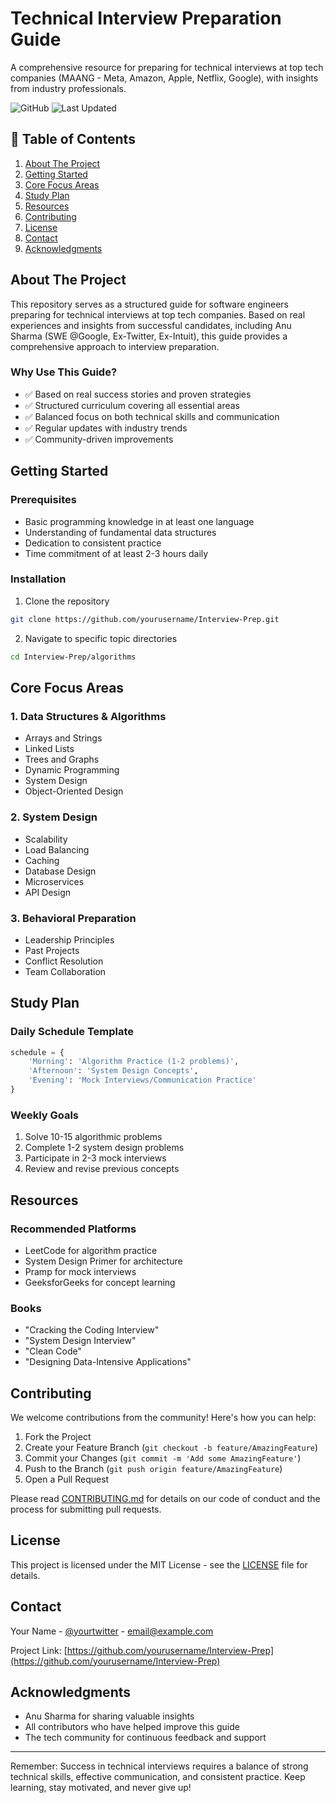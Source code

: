 # Technical Interview Preparation Guide

A comprehensive resource for preparing for technical interviews at top tech companies (MAANG - Meta, Amazon, Apple, Netflix, Google), with insights from industry professionals.

![GitHub](https://img.shields.io/github/license/yourusername/Interview-Prep)
![Last Updated](https://img.shields.io/github/last-commit/yourusername/Interview-Prep)

## 📖 Table of Contents
1. [About The Project](#about-the-project)
2. [Getting Started](#getting-started)
3. [Core Focus Areas](#core-focus-areas)
4. [Study Plan](#study-plan)
5. [Resources](#resources)
6. [Contributing](#contributing)
7. [License](#license)
8. [Contact](#contact)
9. [Acknowledgments](#acknowledgments)

## About The Project

This repository serves as a structured guide for software engineers preparing for technical interviews at top tech companies. Based on real experiences and insights from successful candidates, including Anu Sharma (SWE @Google, Ex-Twitter, Ex-Intuit), this guide provides a comprehensive approach to interview preparation.

### Why Use This Guide?

- ✅ Based on real success stories and proven strategies
- ✅ Structured curriculum covering all essential areas
- ✅ Balanced focus on both technical skills and communication
- ✅ Regular updates with industry trends
- ✅ Community-driven improvements

## Getting Started

### Prerequisites

- Basic programming knowledge in at least one language
- Understanding of fundamental data structures
- Dedication to consistent practice
- Time commitment of at least 2-3 hours daily

### Installation

1. Clone the repository
```bash
git clone https://github.com/yourusername/Interview-Prep.git
```

2. Navigate to specific topic directories
```bash
cd Interview-Prep/algorithms
```

## Core Focus Areas

### 1. Data Structures & Algorithms
- Arrays and Strings
- Linked Lists
- Trees and Graphs
- Dynamic Programming
- System Design
- Object-Oriented Design

### 2. System Design
- Scalability
- Load Balancing
- Caching
- Database Design
- Microservices
- API Design

### 3. Behavioral Preparation
- Leadership Principles
- Past Projects
- Conflict Resolution
- Team Collaboration

## Study Plan

### Daily Schedule Template
```python
schedule = {
    'Morning': 'Algorithm Practice (1-2 problems)',
    'Afternoon': 'System Design Concepts',
    'Evening': 'Mock Interviews/Communication Practice'
}
```

### Weekly Goals
1. Solve 10-15 algorithmic problems
2. Complete 1-2 system design problems
3. Participate in 2-3 mock interviews
4. Review and revise previous concepts

## Resources

### Recommended Platforms
- LeetCode for algorithm practice
- System Design Primer for architecture
- Pramp for mock interviews
- GeeksforGeeks for concept learning

### Books
- "Cracking the Coding Interview"
- "System Design Interview"
- "Clean Code"
- "Designing Data-Intensive Applications"

## Contributing

We welcome contributions from the community! Here's how you can help:

1. Fork the Project
2. Create your Feature Branch (`git checkout -b feature/AmazingFeature`)
3. Commit your Changes (`git commit -m 'Add some AmazingFeature'`)
4. Push to the Branch (`git push origin feature/AmazingFeature`)
5. Open a Pull Request

Please read [CONTRIBUTING.md](CONTRIBUTING.md) for details on our code of conduct and the process for submitting pull requests.

## License

This project is licensed under the MIT License - see the [LICENSE](LICENSE) file for details.

## Contact

Your Name - [@yourtwitter](https://twitter.com/yourtwitter) - email@example.com

Project Link: [https://github.com/yourusername/Interview-Prep](https://github.com/yourusername/Interview-Prep)

## Acknowledgments

* Anu Sharma for sharing valuable insights
* All contributors who have helped improve this guide
* The tech community for continuous feedback and support

---

Remember: Success in technical interviews requires a balance of strong technical skills, effective communication, and consistent practice. Keep learning, stay motivated, and never give up!
